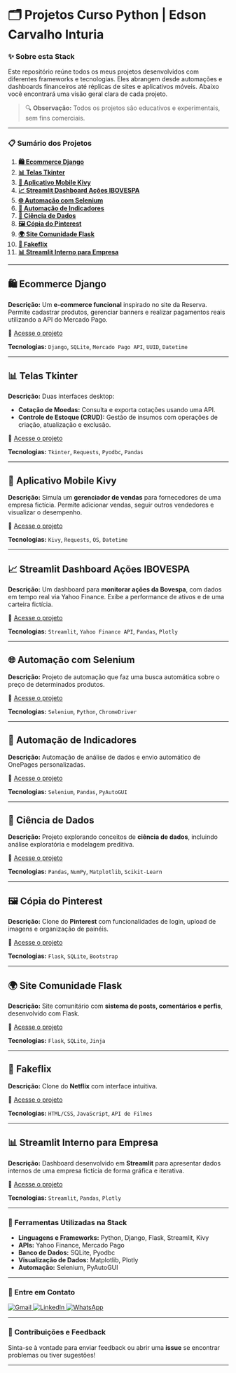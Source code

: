 # 🗂️ Projetos Curso Python | Edson Carvalho Inturia

### ✨ Sobre esta Stack

Este repositório reúne todos os meus projetos desenvolvidos com diferentes frameworks e tecnologias. Eles abrangem desde automações e dashboards financeiros até réplicas de sites e aplicativos móveis. Abaixo você encontrará uma visão geral clara de cada projeto.

> 🔍 **Observação:** Todos os projetos são educativos e experimentais, sem fins comerciais.

---

### 📋 Sumário dos Projetos

1. **[🛍 Ecommerce Django](#-ecommerce-django)**
2. **[📊 Telas Tkinter](#-telas-tkinter)**
3. **[📱 Aplicativo Mobile Kivy](#-aplicativo-mobile-kivy)**
4. **[📈 Streamlit Dashboard Ações IBOVESPA](#-streamlit-dashboard-ações-ibovespa)**
5. **[🌐 Automação com Selenium](#-automação-com-selenium)**
6. **[📑 Automação de Indicadores](#-automação-de-indicadores)**
7. **[🔬 Ciência de Dados](#-ciência-de-dados)**
8. **[🖼 Cópia do Pinterest](#-cópia-do-pinterest)**
9. **[🌍 Site Comunidade Flask](#-site-comunidade-flask)**
10. **[🎥 Fakeflix](#-fakeflix)**
11. **[📊 Streamlit Interno para Empresa](#-streamlit-interno-para-empresa)**

---

## 🛍 Ecommerce Django

**Descrição:**
Um **e-commerce funcional** inspirado no site da Reserva. Permite cadastrar produtos, gerenciar banners e realizar pagamentos reais utilizando a API do Mercado Pago.

🔗 [Acesse o projeto](https://github.com/edsoncarvalhointuria/Projetos-Curso-Python/tree/a6bbfe7ab47bdbd11a1a27b3486b396eea905364/Projeto%20Django%20Ecommerce)

**Tecnologias:**
`Django`, `SQLite`, `Mercado Pago API`, `UUID`, `Datetime`

---

## 📊 Telas Tkinter

**Descrição:** Duas interfaces desktop:

- **Cotação de Moedas:** Consulta e exporta cotações usando uma API.
- **Controle de Estoque (CRUD):** Gestão de insumos com operações de criação, atualização e exclusão.

🔗 [Acesse o projeto](tkinter-link)

**Tecnologias:**
`Tkinter`, `Requests`, `Pyodbc`, `Pandas`

---

## 📱 Aplicativo Mobile Kivy

**Descrição:**
Simula um **gerenciador de vendas** para fornecedores de uma empresa fictícia. Permite adicionar vendas, seguir outros vendedores e visualizar o desempenho.

🔗 [Acesse o projeto](https://github.com/edsoncarvalhointuria/Projetos-Curso-Python/tree/30e8033a3617f214f08ac4a54ee85767da907846/Projeto%20Aplicativo%20Kivy)

**Tecnologias:**
`Kivy`, `Requests`, `OS`, `Datetime`

---

## 📈 Streamlit Dashboard Ações IBOVESPA

**Descrição:**
Um dashboard para **monitorar ações da Bovespa**, com dados em tempo real via Yahoo Finance. Exibe a performance de ativos e de uma carteira fictícia.

🔗 [Acesse o projeto](https://github.com/edsoncarvalhointuria/Projetos-Curso-Python/tree/30e8033a3617f214f08ac4a54ee85767da907846/Projeto-Streamlit-Acoes)

**Tecnologias:**
`Streamlit`, `Yahoo Finance API`, `Pandas`, `Plotly`

---

## 🌐 Automação com Selenium

**Descrição:**
Projeto de automação que faz uma busca automática sobre o preço de determinados produtos.

🔗 [Acesse o projeto](https://github.com/edsoncarvalhointuria/Projetos-Curso-Python/tree/30e8033a3617f214f08ac4a54ee85767da907846/Projeto%20automacao%20web)

**Tecnologias:**
`Selenium`, `Python`, `ChromeDriver`

---

## 📑 Automação de Indicadores

**Descrição:**
Automação de análise de dados e envio automático de OnePages personalizadas.

🔗 [Acesse o projeto](https://github.com/edsoncarvalhointuria/Projetos-Curso-Python/tree/30e8033a3617f214f08ac4a54ee85767da907846/Projeto%20de%20automacao)

**Tecnologias:**
`Selenium`, `Pandas`, `PyAutoGUI`

---

## 🔬 Ciência de Dados

**Descrição:**
Projeto explorando conceitos de **ciência de dados**, incluindo análise exploratória e modelagem preditiva.

🔗 [Acesse o projeto](https://github.com/edsoncarvalhointuria/Projetos-Curso-Python/tree/30e8033a3617f214f08ac4a54ee85767da907846/Projeto%20Ciencia%20de%20Dados)

**Tecnologias:**
`Pandas`, `NumPy`, `Matplotlib`, `Scikit-Learn`

---

## 🖼 Cópia do Pinterest

**Descrição:**
Clone do **Pinterest** com funcionalidades de login, upload de imagens e organização de painéis.

🔗 [Acesse o projeto](https://github.com/edsoncarvalhointuria/Projetos-Curso-Python/tree/30e8033a3617f214f08ac4a54ee85767da907846/Projeto%20Copia%20do%20Pinterest)

**Tecnologias:**
`Flask`, `SQLite`, `Bootstrap`

---

## 🌍 Site Comunidade Flask

**Descrição:**
Site comunitário com **sistema de posts, comentários e perfis**, desenvolvido com Flask.

🔗 [Acesse o projeto](https://github.com/edsoncarvalhointuria/Projetos-Curso-Python/tree/30e8033a3617f214f08ac4a54ee85767da907846/Projeto%20Site%20Comunidade)

**Tecnologias:**
`Flask`, `SQLite`, `Jinja`

---

## 🎥 Fakeflix

**Descrição:**
Clone do **Netflix** com interface intuitiva.

🔗 [Acesse o projeto](https://github.com/edsoncarvalhointuria/Projetos-Curso-Python/tree/30e8033a3617f214f08ac4a54ee85767da907846/Projeto%20Django%20Netflix)

**Tecnologias:**
`HTML/CSS`, `JavaScript`, `API de Filmes`

---

## 📊 Streamlit Interno para Empresa

**Descrição:**
Dashboard desenvolvido em **Streamlit** para apresentar dados internos de uma empresa fictícia de forma gráfica e iterativa.

🔗 [Acesse o projeto](https://github.com/edsoncarvalhointuria/Projetos-Curso-Python/tree/30e8033a3617f214f08ac4a54ee85767da907846/Projeto-Streamlit-Site)

**Tecnologias:**
`Streamlit`, `Pandas`, `Plotly`

---

### 🚀 Ferramentas Utilizadas na Stack

- **Linguagens e Frameworks:** Python, Django, Flask, Streamlit, Kivy
- **APIs:** Yahoo Finance, Mercado Pago
- **Banco de Dados:** SQLite, Pyodbc
- **Visualização de Dados:** Matplotlib, Plotly
- **Automação:** Selenium, PyAutoGUI

---

### 💌 Entre em Contato

<p align="left">  
<a href="mailto:edsoncarvalhointuria@gmail.com" title="Gmail">  
  <img src="https://img.shields.io/badge/-Gmail-FF0000?style=flat-square&labelColor=FF0000&logo=gmail&logoColor=white" alt="Gmail"/>  
</a>  
<a href="#" title="LinkedIn">  
  <img src="https://img.shields.io/badge/-LinkedIn-0e76a8?style=flat-square&logo=linkedin&logoColor=white" alt="LinkedIn"/>  
</a>  
<a href="https://wa.me/5511962400219" title="WhatsApp">  
  <img src="https://img.shields.io/badge/-WhatsApp-25d366?style=flat-square&labelColor=25d366&logo=whatsapp&logoColor=white" alt="WhatsApp"/>  
</a>  
</p>

---

### 📢 Contribuições e Feedback

Sinta-se à vontade para enviar feedback ou abrir uma **issue** se encontrar problemas ou tiver sugestões!

---

